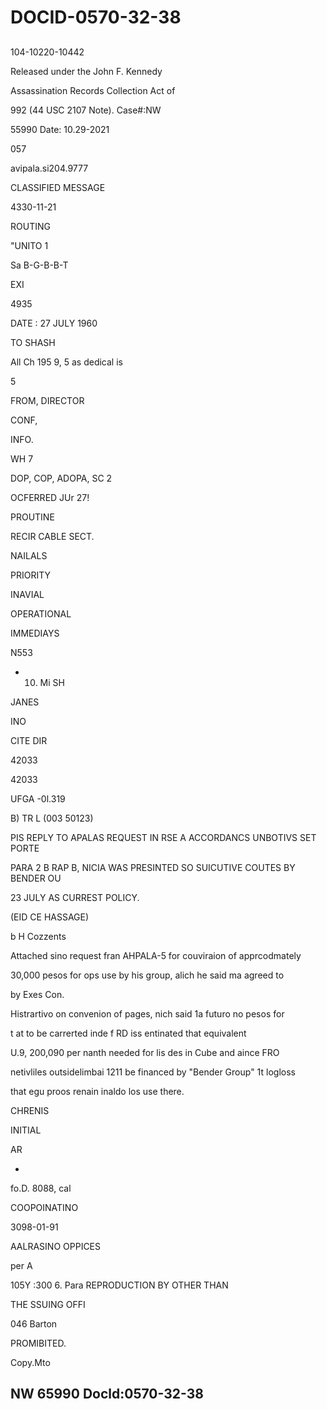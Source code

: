 # DOCID-0570-32-38

##
104-10220-10442

Released under the John F. Kennedy

Assassination Records Collection Act of

992 (44 USC 2107 Note). Case#:NW

55990 Date: 10.29-2021

057

avipala.si204.9777

CLASSIFIED MESSAGE

4330-11-21

ROUTING

"UNITO 1

Sa B-G-B-B-T

EXI

4935

DATE : 27 JULY 1960

TO SHASH

All Ch 195 9, 5 as dedical is

5

FROM, DIRECTOR

CONF,

INFO.

WH 7

DOP, COP, ADOPA, SC 2

OCFERRED JUr 27!

PROUTINE

RECIR CABLE SECT.

NAILALS

PRIORITY

INAVIAL

OPERATIONAL

IMMEDIAYS

N553

- 10. Mi SH

JANES

INO

CITE DIR

42033

42033

UFGA -0l.319

B) TR L (003 50123)

PIS REPLY TO APALAS REQUEST IN RSE A ACCORDANCS UNBOTIVS SET PORTE

PARA 2 B RAP B, NICIA WAS PRESINTED SO SUICUTIVE COUTES BY BENDER OU

23 JULY AS CURREST POLICY.

(EID CE HASSAGE)

b H Cozzents

Attached sino request fran AHPALA-5 for couviraion of apprcodmately

30,000 pesos for ops use by his group, alich he said ma agreed to

by Exes Con.

Histrartivo on convenion of pages, nich said 1a futuro no pesos for

t at to be carrerted inde f RD iss entinated that equivalent

U.9, 200,090 per nanth needed for lis des in Cube and aince FRO

netivliles outsidelimbai 1211 be financed by "Bender Group" 1t logloss

that egu proos renain inaldo los use there.

CHRENIS

INITIAL

AR

-

fo.D. 8088, cal

COOPOINATINO

3098-01-91

AALRASINO OPPICES

per A

105Y :300 6. Para REPRODUCTION BY OTHER THAN

THE SSUING OFFI

046 Barton

PROMIBITED.

Copy.Mto

NW 65990 Docld:0570-32-38
---


